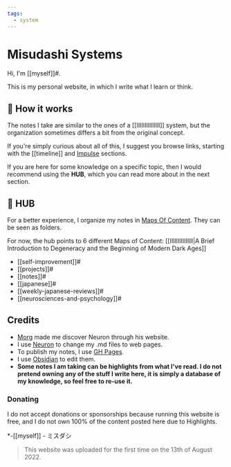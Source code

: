 ```yaml
---
tags:
  - system
---
```


# Misudashi Systems

Hi, I'm [[myself]]#. 

This is my personal website, in which I write what I learn or think.

## 📌 How it works

The notes I take are similar to the ones of a [[IIIIIIIllllIllI]] system, but the organization sometimes differs a  bit from the original concept.

If you're simply curious about all of this, I suggest you browse links, starting with the [[timeline]] and [Impulse](https://misudashi.ga/impulse) sections.

If you are here for some knowledge on a specific topic, then I would recommend using the **HUB**, which you can read more about in the next section.

## 📌 HUB

For a better experience, I organize my notes in [Maps Of Content](https://justgage.github.io/moc.md). They can be seen as folders.

For now, the hub points to 6 different Maps of Content: [[IIlIIIlIIlIllll|A Brief Introduction to Degeneracy and the Beginning of Modern Dark Ages]]

- [[self-improvement]]#
- [[projects]]#
- [[notes]]#
- [[japanese]]#
- [[weekly-japanese-reviews]]#
- [[neurosciences-and-psychology]]#

## Credits

-  [Morg](https://morg.systems/) made me discover Neuron through his website.
- I use [Neuron](https://neuron.zettel.page/) to change my .md files to web pages.
- To publish my notes, I use [GH Pages](https://pages.github.com/).
- I use [Obsidian](https://obsidian.md/) to edit them.
- **Some notes I am taking can be highlights from what I've read. I do not pretend owning any of the stuff I write here, it is simply a database of my knowledge, so feel free to re-use it.**

### Donating

I do not accept donations or sponsorships because running this website is free, and I do not own 100% of the content posted here due to Highlights.

*-[[myself]] - ミスダシ

> This website was uploaded for the first time on the 13th of August 2022.